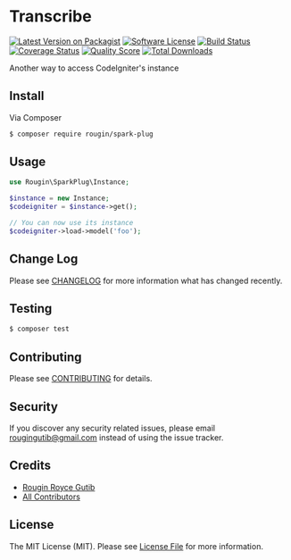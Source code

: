 # Transcribe

[![Latest Version on Packagist][ico-version]][link-packagist]
[![Software License][ico-license]](LICENSE.md)
[![Build Status][ico-travis]][link-travis]
[![Coverage Status][ico-scrutinizer]][link-scrutinizer]
[![Quality Score][ico-code-quality]][link-code-quality]
[![Total Downloads][ico-downloads]][link-downloads]

Another way to access CodeIgniter's instance

## Install

Via Composer

``` bash
$ composer require rougin/spark-plug
```

## Usage

``` php
use Rougin\SparkPlug\Instance;

$instance = new Instance;
$codeigniter = $instance->get();

// You can now use its instance
$codeigniter->load->model('foo');
```

## Change Log

Please see [CHANGELOG](CHANGELOG.md) for more information what has changed recently.

## Testing

``` bash
$ composer test
```

## Contributing

Please see [CONTRIBUTING](CONTRIBUTING.md) for details.

## Security

If you discover any security related issues, please email rougingutib@gmail.com instead of using the issue tracker.

## Credits

- [Rougin Royce Gutib][link-author]
- [All Contributors][link-contributors]

## License

The MIT License (MIT). Please see [License File](LICENSE.md) for more information.

[ico-version]: https://img.shields.io/packagist/v/rougin/spark-plug.svg?style=flat-square
[ico-license]: https://img.shields.io/badge/license-MIT-brightgreen.svg?style=flat-square
[ico-travis]: https://img.shields.io/travis/rougin/spark-plug/master.svg?style=flat-square
[ico-scrutinizer]: https://img.shields.io/scrutinizer/coverage/g/rougin/spark-plug.svg?style=flat-square
[ico-code-quality]: https://img.shields.io/scrutinizer/g/rougin/spark-plug.svg?style=flat-square
[ico-downloads]: https://img.shields.io/packagist/dt/rougin/spark-plug.svg?style=flat-square

[link-packagist]: https://packagist.org/packages/rougin/spark-plug
[link-travis]: https://travis-ci.org/rougin/spark-plug
[link-scrutinizer]: https://scrutinizer-ci.com/g/rougin/spark-plug/code-structure
[link-code-quality]: https://scrutinizer-ci.com/g/rougin/spark-plug
[link-downloads]: https://packagist.org/packages/rougin/spark-plug
[link-author]: https://github.com/rougin
[link-contributors]: ../../contributors
